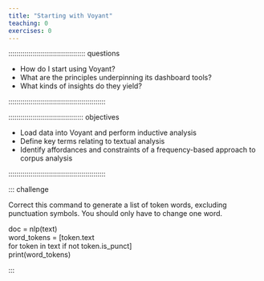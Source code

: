 ```yaml
---
title: "Starting with Voyant"
teaching: 0
exercises: 0
---
```


:::::::::::::::::::::::::::::::::::::: questions 

- How do I start using Voyant?
- What are the principles underpinning its dashboard tools?
- What kinds of insights do they yield?

::::::::::::::::::::::::::::::::::::::::::::::::

::::::::::::::::::::::::::::::::::::: objectives

- Load data into Voyant and perform inductive analysis
- Define key terms relating to textual analysis
- Identify affordances and constraints of a frequency-based approach to corpus analysis

::::::::::::::::::::::::::::::::::::::::::::::::

::: challenge

 Correct this command to generate a list of token words, excluding punctuation symbols. You should only have to change one word.  
  
 doc = nlp(text)    
 word_tokens = [token.text      
               for token in text if not token.is_punct]     
print(word_tokens)     

:::
                
